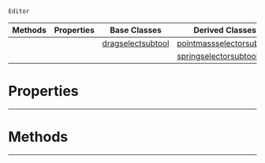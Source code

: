  `Editor`

|Methods|Properties|Base Classes|Derived Classes|
|---|---|---|---|
| | |[dragselectsubtool](https://github.com/dragonCASTjosh/PlasmaDocs/blob/master/code_reference/class_reference/dragselectsubtool.markdown)|[pointmassselectorsubtool](https://github.com/dragonCASTjosh/PlasmaDocs/blob/master/code_reference/class_reference/pointmassselectorsubtool.markdown)|
| | | |[springselectorsubtool](https://github.com/dragonCASTjosh/PlasmaDocs/blob/master/code_reference/class_reference/springselectorsubtool.markdown)|


 #  Properties


---  
 #  Methods


---  
 

 
